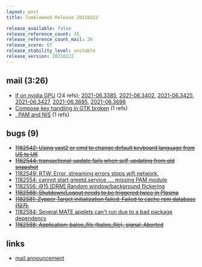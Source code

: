 ```yaml
---
layout: post
title: Tumbleweed Release 20210222

release_available: false
release_reference_count: 35
release_reference_count_mail: 26
release_score: 67
release_stability_level: unstable
release_version: 20210222
---
```


## mail (3:26)

- [if on nvidia GPU](https://lists.opensuse.org/archives/list/factory@lists.opensuse.org/thread/3WJZ5EZJ6NAYHTXAWJXF5ONDQDNUDT74) (24 refs); [2021-06.3385](https://lists.opensuse.org/archives/list/factory@lists.opensuse.org/thread/5MU3D7UUKXY7MGAJ4ZHR76RFZELY5XJI), [2021-06.3402](https://lists.opensuse.org/archives/list/factory@lists.opensuse.org/thread/EO2EVNPUHGPCHCYCB3VSJM5H63CBBGP2), [2021-06.3425](https://lists.opensuse.org/archives/list/factory@lists.opensuse.org/thread/CQRDWIIOGTKF6A6RUPLBCIFMAWRJJ5SE), [2021-06.3427](https://lists.opensuse.org/archives/list/factory@lists.opensuse.org/thread/VJL4O4TB7I5T3SHVTHLECPPSUA65U6UB), [2021-06.3695](https://lists.opensuse.org/archives/list/factory@lists.opensuse.org/thread/XZPTTBE4Z3QTRU5YC6ZQJTLKR6QIOJAI), [2021-06.3698](https://lists.opensuse.org/archives/list/factory@lists.opensuse.org/thread/YCTRFFE33DPEIYKZKNURVWZPEXZ2IX47)
- [Compose key handling in GTK broken](https://lists.opensuse.org/archives/list/factory@lists.opensuse.org/thread/F6M6FIPRPNAQEFHHKUDPPNPY5LVRVCN5) (1 refs)
- [, PAM and NIS](https://lists.opensuse.org/archives/list/factory@lists.opensuse.org/thread/2OQHDTG4ZFYGUQ2MNKWYAZTLUPORLMIF) (1 refs)

## bugs (9)

<!--more-->

- ~~[1182542: Using yast2 or cmd to change default keyboard language from US to UK](https://bugzilla.opensuse.org/show_bug.cgi?id=1182542)~~
- ~~[1182544: transactional-update fails when self-updating from old snapshot](https://bugzilla.opensuse.org/show_bug.cgi?id=1182544)~~
- [1182549: RTW: Error, streaming errors stops wifi network.](https://bugzilla.opensuse.org/show_bug.cgi?id=1182549)
- [1182554: cannot start greetd.service .... missing PAM module](https://bugzilla.opensuse.org/show_bug.cgi?id=1182554)
- [1182556: i915 \[DRM\] Random window/background flickering](https://bugzilla.opensuse.org/show_bug.cgi?id=1182556)
- ~~[1182568: Shutdown/Logout needs to be triggered twice in Plasma](https://bugzilla.opensuse.org/show_bug.cgi?id=1182568)~~
- ~~[1182581: Zypper Target initialization failed: Failed to cache rpm database (127).](https://bugzilla.opensuse.org/show_bug.cgi?id=1182581)~~
- [1182584: Several MATE applets can't run due to a bad package dependency](https://bugzilla.opensuse.org/show_bug.cgi?id=1182584)
- ~~[1182588: Application: baloo_file (baloo_file), signal: Aborted](https://bugzilla.opensuse.org/show_bug.cgi?id=1182588)~~



## links

- [mail announcement](https://lists.opensuse.org/archives/list/factory@lists.opensuse.org/thread/KNFG2RSTJQZ6PVJ6BYIRSKQGOZH45IZD)
